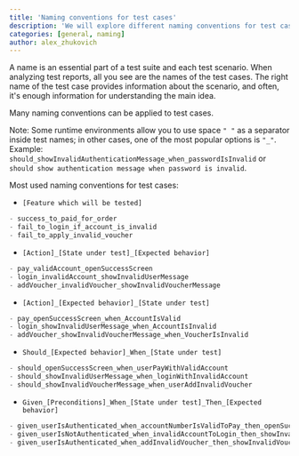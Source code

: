 ```yaml
---
title: 'Naming conventions for test cases'
description: 'We will explore different naming conventions for test cases.'
categories: [general, naming]
author: alex_zhukovich
---
```

A name is an essential part of a test suite and each test scenario. When analyzing test reports, all you see are the names of the test cases. The right name of the test case provides information about the scenario, and often, it's enough information for understanding the main idea.

Many naming conventions can be applied to test cases.

Note: Some runtime environments allow you to use space `" "` as a separator inside test names; in other cases, one of the most popular options is `"_"`. Example: `should_showInvalidAuthenticationMessage_when_passwordIsInvalid` or `should show authentication message when password is invalid`.

Most used naming conventions for test cases:
* ```[Feature which will be tested]```
```kotlin
- success_to_paid_for_order
- fail_to_login_if_account_is_invalid
- fail_to_apply_invalid_voucher
```
* ```[Action]_[State under test]_[Expected behavior]```
```kotlin
- pay_validAccount_openSuccessScreen
- login_invalidAccount_showInvalidUserMessage
- addVoucher_invalidVoucher_showInvalidVoucherMessage
```
* ```[Action]_[Expected behavior]_[State under test]```
```kotlin
- pay_openSuccessScreen_when_AccountIsValid
- login_showInvalidUserMessage_when_AccountIsInvalid
- addVoucher_showInvalidVoucherMessage_when_VoucherIsInvalid
```  
* ```Should_[Expected behavior]_When_[State under test]```
```kotlin
- should_openSuccessScreen_when_userPayWithValidAccount
- should_showInvalidUserMessage_when_loginWithInvalidAccount
- should_showInvalidVoucherMessage_when_userAddInvalidVoucher
```  
* ```Given_[Preconditions]_When_[State under test]_Then_[Expected behavior]```
```kotlin
- given_userIsAuthenticated_when_accountNumberIsValidToPay_then_openSuccessScreen
- given_userIsNotAuthenticated_when_invalidAccountToLogin_then_showInvalidVoucherMessage
- given_userIsAuthenticated_when_addInvalidVoucher_then_showInvalidVoucherMessage
```  
